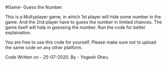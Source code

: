 #Game- Guess the Number.

This is a Multyplayer game, in which 1st player will hide some number in the game. And the 2nd player have to guess the number in limited chances.
The game itself will help in guessing the number.
Run the code for better explaination.

You are free to use this code for yourself.
Please make sure  not to upload the same code on any other platform.






Code Written on - 25-07-2020.
By - Yogesh Gheu.
